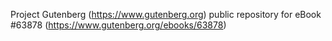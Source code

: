 Project Gutenberg (https://www.gutenberg.org) public repository for eBook #63878 (https://www.gutenberg.org/ebooks/63878)
